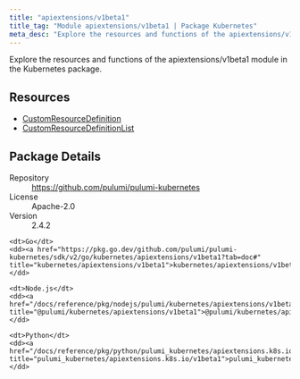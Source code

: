 ```yaml
---
title: "apiextensions/v1beta1"
title_tag: "Module apiextensions/v1beta1 | Package Kubernetes"
meta_desc: "Explore the resources and functions of the apiextensions/v1beta1 module in the Kubernetes package."
---
```


<!-- WARNING: this file was generated by Pulumi Docs Generator. -->
<!-- Do not edit by hand unless you're certain you know what you are doing! -->

Explore the resources and functions of the apiextensions/v1beta1 module in the Kubernetes package.

<h2 id="resources">Resources</h2>
<ul class="api">
    <li><a href="customresourcedefinition" title="CustomResourceDefinition"><span class="symbol resource"></span>CustomResourceDefinition</a></li>
    <li><a href="customresourcedefinitionlist" title="CustomResourceDefinitionList"><span class="symbol resource"></span>CustomResourceDefinitionList</a></li>
</ul>

<h2 id="package-details">Package Details</h2>
<dl class="package-details">
	<dt>Repository</dt>
	<dd><a href="https://github.com/pulumi/pulumi-kubernetes">https://github.com/pulumi/pulumi-kubernetes</a></dd>
	<dt>License</dt>
	<dd>Apache-2.0</dd>
	<dt>Version</dt>
	<dd>2.4.2</dd>
</dl>



<dl class="tabular">

    <dt>Go</dt>
    <dd><a href="https://pkg.go.dev/github.com/pulumi/pulumi-kubernetes/sdk/v2/go/kubernetes/apiextensions/v1beta1?tab=doc#" title="kubernetes/apiextensions/v1beta1">kubernetes/apiextensions/v1beta1</a></dd>

    <dt>Node.js</dt>
    <dd><a href="/docs/reference/pkg/nodejs/pulumi/kubernetes/apiextensions/v1beta1/#" title="@pulumi/kubernetes/apiextensions/v1beta1">@pulumi/kubernetes/apiextensions/v1beta1</a></dd>

    <dt>Python</dt>
    <dd><a href="/docs/reference/pkg/python/pulumi_kubernetes/apiextensions.k8s.io/v1beta1" title="pulumi_kubernetes/apiextensions.k8s.io/v1beta1">pulumi_kubernetes/apiextensions.k8s.io/v1beta1</a></dd>

</dl>


